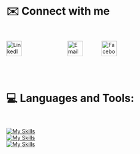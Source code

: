
# ✉️  Connect with me
<br> 
 <p align="left">
      <a href="https://www.linkedin.com/in/ahmadsmuhaisen/" target="_blank"><img src="https://raw.githubusercontent.com/rahuldkjain/github-profile-readme-generator/master/src/images/icons/Social/linked-in-alt.svg" alt="LinkedIn" height="40" width="40" style="padding-right: 100px;"></a>
  &nbsp; &nbsp; 
       <a href="mailto:ahmuhaisen03@gmail.com" target="_blank"><img style="padding-right: 30px" src="https://techcommunity.microsoft.com/t5/image/serverpage/image-id/172206i70472167E79B9D0F/image-size/large?v=v2&amp;px=999" height="40" width="40" alt="Email"></a>   &nbsp; &nbsp; 
        <a href="https://www.facebook.com/ahmadsmuhaisen"><img src="https://raw.githubusercontent.com/rahuldkjain/github-profile-readme-generator/master/src/images/icons/Social/facebook.svg" alt="Facebook" height="40" width="40" style="padding-right: 100px;"></a>
 </p>

<br> <br>
# 💻 Languages and Tools: 
<br>
<div style="display: flex; align-items: center;">

 [![My Skills](https://skillicons.dev/icons?i=cpp,cs,python,net&theme=light)](https://skillicons.dev)
 <br>
 [![My Skills](https://skillicons.dev/icons?i=html,css,js&theme=light)](https://skillicons.dev)
 <br>
 [![My Skills](https://skillicons.dev/icons?i=mysql,visualstudio,vscode,git,github,ai&theme=light)](https://skillicons.dev)
  
</div>
